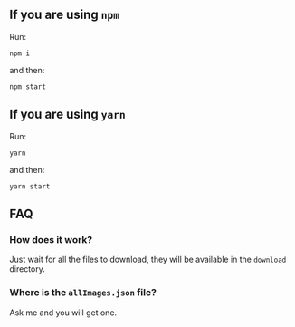 ## If you are using `npm`

Run:
```
npm i
```
and then:
```
npm start
```

## If you are using `yarn`

Run:
```
yarn
```
and then:
```
yarn start
```

## FAQ

### How does it work?

Just wait for all the files to download, they will be available in the `download` directory.

### Where is the `allImages.json` file?

Ask me and you will get one.

